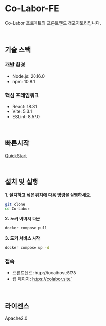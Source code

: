 # Co-Labor-FE
Co-Labor 프로젝트의 프론트엔드 레포지토리입니다. 

<br/>

## 기술 스택
### 개발 환경
- Node.js: 20.16.0
- npm: 10.8.1

### 핵심 프레임워크
- React: 18.3.1
- Vite: 5.3.1
- ESLint: 8.57.0

<br/>

## 빠른시작
[QuickStart](https://github.com/Co-Labor-Project/deploy/blob/main/README.md)


<br/>

## 설치 및 실행

**1. 설치하고 싶은 위치에 다음 명령을 실행하세요.**
```bash
git clone
cd Co-Labor
```


**2. 도커 이미지 다운**
```bash
docker compose pull
```


**3. 도커 서비스 시작**
```bash
docker compose up -d
```


### 접속
- 프론트엔드: http://localhost:5173
- 웹 페이지: https://colabor.site/


<br/>


## 라이센스
Apache2.0


